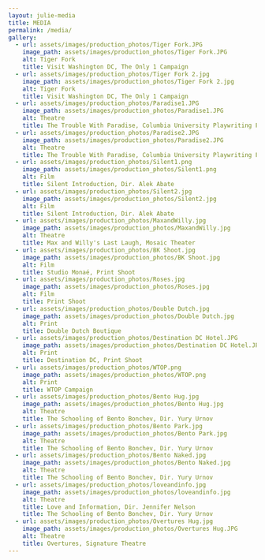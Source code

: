 ```yaml
---
layout: julie-media
title: MEDIA
permalink: /media/
gallery: 
  - url: assets/images/production_photos/Tiger Fork.JPG
    image_path: assets/images/production_photos/Tiger Fork.JPG
    alt: Tiger Fork
    title: Visit Washington DC, The Only 1 Campaign
  - url: assets/images/production_photos/Tiger Fork 2.jpg
    image_path: assets/images/production_photos/Tiger Fork 2.jpg
    alt: Tiger Fork
    title: Visit Washington DC, The Only 1 Campaign
  - url: assets/images/production_photos/Paradise1.JPG
    image_path: assets/images/production_photos/Paradise1.JPG
    alt: Theatre
    title: The Trouble With Paradise, Columbia University Playwriting Festival
  - url: assets/images/production_photos/Paradise2.JPG
    image_path: assets/images/production_photos/Paradise2.JPG
    alt: Theatre
    title: The Trouble With Paradise, Columbia University Playwriting Festival
  - url: assets/images/production_photos/Silent1.png
    image_path: assets/images/production_photos/Silent1.png
    alt: Film
    title: Silent Introduction, Dir. Alek Abate
  - url: assets/images/production_photos/Silent2.jpg
    image_path: assets/images/production_photos/Silent2.jpg
    alt: Film
    title: Silent Introduction, Dir. Alek Abate
  - url: assets/images/production_photos/MaxandWilly.jpg
    image_path: assets/images/production_photos/MaxandWilly.jpg
    alt: Theatre
    title: Max and Willy's Last Laugh, Mosaic Theater
  - url: assets/images/production_photos/BK Shoot.jpg
    image_path: assets/images/production_photos/BK Shoot.jpg
    alt: Film
    title: Studio Monaé, Print Shoot
  - url: assets/images/production_photos/Roses.jpg
    image_path: assets/images/production_photos/Roses.jpg
    alt: Film
    title: Print Shoot
  - url: assets/images/production_photos/Double Dutch.jpg
    image_path: assets/images/production_photos/Double Dutch.jpg
    alt: Print
    title: Double Dutch Boutique
  - url: assets/images/production_photos/Destination DC Hotel.JPG
    image_path: assets/images/production_photos/Destination DC Hotel.JPG
    alt: Print
    title: Destination DC, Print Shoot
  - url: assets/images/production_photos/WTOP.png
    image_path: assets/images/production_photos/WTOP.png
    alt: Print
    title: WTOP Campaign
  - url: assets/images/production_photos/Bento Hug.jpg
    image_path: assets/images/production_photos/Bento Hug.jpg
    alt: Theatre
    title: The Schooling of Bento Bonchev, Dir. Yury Urnov
  - url: assets/images/production_photos/Bento Park.jpg
    image_path: assets/images/production_photos/Bento Park.jpg
    alt: Theatre
    title: The Schooling of Bento Bonchev, Dir. Yury Urnov
  - url: assets/images/production_photos/Bento Naked.jpg
    image_path: assets/images/production_photos/Bento Naked.jpg
    alt: Theatre
    title: The Schooling of Bento Bonchev, Dir. Yury Urnov
  - url: assets/images/production_photos/loveandinfo.jpg
    image_path: assets/images/production_photos/loveandinfo.jpg
    alt: Theatre
    title: Love and Information, Dir. Jennifer Nelson
    title: The Schooling of Bento Bonchev, Dir. Yury Urnov
  - url: assets/images/production_photos/Overtures Hug.jpg
    image_path: assets/images/production_photos/Overtures Hug.JPG
    alt: Theatre
    title: Overtures, Signature Theatre    
---
```

